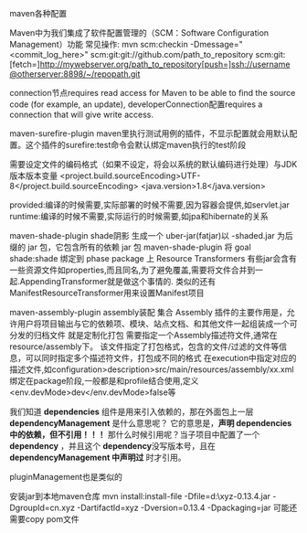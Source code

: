 maven各种配置

Maven中为我们集成了软件配置管理的（SCM：Software Configuration Management）功能
常见操作: mvn scm:checkin -Dmessage="<commit_log_here>"
<scm>scm:git:git://github.com/path_to_repository</scm>
<developerConnection>scm:git:[fetch=]http://mywebserver.org/path_to_repository[push=]ssh://username@otherserver:8898/~/repopath.git</developerConnection>

connection节点requires read access for Maven to be able to find the source code (for example, an update), 
developerConnection配置requires a connection that will give write access.

maven-surefire-plugin
maven里执行测试用例的插件，不显示配置就会用默认配置。这个插件的surefire:test命令会默认绑定maven执行的test阶段

需要设定文件的编码格式（如果不设定，将会以系统的默认编码进行处理）与JDK版本版本变量
<properties>
        <project.build.sourceEncoding>UTF-8</project.build.sourceEncoding>
        <java.version>1.8</java.version>
</properties>

provided:编译的时候需要,实际部署的时候不需要,因为容器会提供,如servlet.jar
runtime:编译的时候不需要,实际运行的时候需要,如jpa和hibernate的关系

maven-shade-plugin shade阴影
生成一个 uber-jar(fatjar)以 -shaded.jar 为后缀的 jar 包，它包含所有的依赖 jar 包
maven-shade-plugin 将 goal shade:shade 绑定到 phase package 上
Resource Transformers
有些jar会含有一些资源文件如properties,而且同名,为了避免覆盖,需要将文件合并到一起.AppendingTransformer就是做这个事情的.
类似的还有ManifestResourceTransformer用来设置Manifest项目

maven-assembly-plugin assembly装配 集合
Assembly 插件的主要作用是，允许用户将项目输出与它的依赖项、模块、站点文档、和其他文件一起组装成一个可分发的归档文件
就是定制化打包
需要指定一个Assembly描述符文件,通常在resource/assembly下。
该文件指定了打包格式，包含的文件/过滤的文件等信息，可以同时指定多个描述符文件，打包成不同的格式
在execution中指定对应的描述文件,如configuration>description>src/main/resources/assembly/xx.xml
绑定在package阶段,一般都是和profile结合使用,定义<env.devMode>dev</env.devMode><skipAssemblyDEV>false</skipAssemblyDEV>等

我们知道 **dependencies** 组件是用来引入依赖的，那在外面包上一层 **dependencyManagement** 是什么意思呢？ 它的意思是，**声明 dependencies 中的依赖，但不引用！！！** 那什么时候引用呢？当子项目中配置了一个 **dependency** ，并且这个 **dependency**没写版本号，且在 **dependencyManagement 中声明过** 时才引用。

pluginManagement也是类似的

安装jar到本地maven仓库
mvn install:install-file -Dfile=d:\xyz-0.13.4.jar -DgroupId=cn.xyz -DartifactId=xyz -Dversion=0.13.4 -Dpackaging=jar
可能还需要copy pom文件